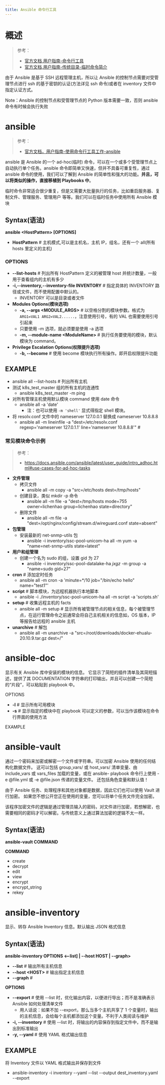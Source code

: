 ```yaml
---
title: Ansible 命令行工具
---
```


# 概述

> 参考：
>
> - [官方文档,用户指南-命令行工具](https://docs.ansible.com/ansible/latest/user_guide/command_line_tools.html#command-line-tools)
> - [官方文档,用户指南-传统目录-临时命令简介](https://docs.ansible.com/ansible/latest/user_guide/intro_adhoc.html)

由于 Ansible 是基于 SSH 远程管理主机，所以让 Ansible 的控制节点需要对受管理节点进行 ssh 的基于密钥的认证(方法详见 ssh 命令)或者在 inventory 文件中指定认证方式。

Note：Ansible 的控制节点和受管理节点的 Python 版本需要一致，否则 ansible 命令有时候会执行失败

# ansible

> 参考：
>
> - [官方文档，用户指南-使用命令行工具工作-ansible](https://docs.ansible.com/ansible/latest/cli/ansible.html)

ansible 是 Ansible 的一个 ad-hoc(临时) 命令，可以在一个或多个受管理节点上自动执行单个任务。ansible 命令即简单又快速，但并不具备可重复性，通过 ansible 命令的使用，我们可以了解到 Ansible 的简单性和强大的功能。**并且，可以将类似的操作，直接移植到 Playbooks 中**。

临时命令非常适合很少重复，但是又需要大批量执行的任务，比如重启服务器、复制文件、管理服务、管理用户 等等。我们可以在临时任务中使用所有 Ansible 模块

## Syntax(语法)

**ansible \<HostPattern> \[OPTIONS]**

- **HostPattern** # 主机模式,可以是主机名，主机 IP，组名，还有一个 all(所有 hosts 里定义的主机)

### OPTIONS

- **--list-hosts** # 列出所有 HostPattern 定义的被管理 host 并统计数量，一般用于查看组内的主机有多少
- **-i,--inventory,--inventory-file INVENTORY** # 指定具体的 INVENTORY 路径或文件，而不使用配置中默认的。
  - INVENTORY 可以是目录或者文件
- **Modules Options(模块选项)**
  - **-a, --args \<MODULE_ARGS>** # 以空格分割的模块参数。格式为 `ARG1=VAL1 ARG2=VAL2......`，注意使用引号，有的 VAL 也需要使用引号引起来
  - 只要使用 -m 选项，就必须要是使用 -a 选项
  - **-m, --module-name \<ModuleName>** # 执行任务要使用的模块，默认模块为 command。
- **Privilege Escalation Options(权限提升选项)**
  - **-b, --become** # 使用 become 模块执行所有操作。即开启权限提升功能

## EXAMPLE

- ansible all --list-hosts # 列出所有主机
- 测试 k8s_test_master 组的所有主机的连通性
  - ansible k8s_test_master -m ping
- 对所有管理主机使用默认模块 command 使用 date 命令
  - ansible all -a 'date'
    - 注：也可以使用 `-m 'shell'` 显式得指定 shell 模块。
- 将 resolv.conf 文件中的 nameserver 127.0.0.1 替换成 nameserver 10.8.8.8
  - ansible all -m lineinfile -a "dest=/etc/resolv.conf regexp='nameserver 127.0.1.1' line='nameserver 10.8.8.8'" #

### 常见模块命令示例

> 参考：
>
> - <https://docs.ansible.com/ansible/latest/user_guide/intro_adhoc.html#use-cases-for-ad-hoc-tasks>

- **文件管理**
  - 拷贝文件
    - ansible all -m copy -a "src=/etc/hosts dest=/tmp/hosts"
  - 创建目录，类似 mkdir -p 命令
    - ansible all -m file -a "dest=/tmp/hosts mode=755 owner=lichenhao group=lichenhao state=directory"
  - 删除文件
    - ansible all -m file -a "dest=/opt/nginx/config/stream.d/wireguard.conf state=absent"
- **包管理**
  - 安装最新的 net-snmp-utils 包
    - ansible -i inventory/ssc-pool-unicom-ha all -m yum -a "name=net-snmp-utils state=latest"
- **用户和组管理**
  - 创建一个名为 sudo 的组，设置 gid 为 27
    - ansible -i inventory/ssc-pool-datalake-ha _jxgz_ -m group -a "name=sudo gid=27"
- **cron** # 添加定时任务
  - ansible all -m cron -a 'minute=\*/10 job="/bin/echo hello" name="test1"'
- **script** # 脚本模块，为远程机器执行本地脚本
  - ansible -i ./inventory/ssc-pool-unicom-ha all -m script -a 'scripts.sh'
- **setup** # 收集远程主机的 facts
  - ansible all -m setup # 显示所有被管理节点的相关信息，每个被管理节点，在运行管理命令之前通常会将自己主机相关的信息如，OS 版本，IP 等报告给远程的 ansible 主机
- **unarchive** # 解包
  - ansible all -m unarchive -a "src=/root/downloads/docker-ehualu-20.10.9.tar.gz dest=/"

# ansible-doc

显示有关 Ansible 库中安装的模块的信息。 它显示了简短的插件清单及其简短描述，提供了其 DOCUMENTATION 字符串的打印输出，并且可以创建一个简短的“片段”，可以粘贴到 playbook 中。

OPTIONS

- **-l** # 显示所有可用模块
- **-s** # 显示指定的模块中在 playbook 可以定义的参数，可以当作该模块在命令行界面的使用方法

EXAMPLE

# ansible-vault

通过一个密码来加密或解密一个文件或字符串。可以加密 Ansible 使用的任何结构化数据文件。 这可以包括 group_vars/ 或 host_vars/ 清单变量、由 include_vars 或 vars_files 加载的变量，或在 ansible- playbook 命令行上使用 -e @file.yml 或 -e @file.json 传递的变量文件。 还包括角色变量和默认值！

由于 Ansible 任务、处理程序和其他对象都是数据，因此它们也可以使用 Vault 进行加密。 如果您不想公开您正在使用的变量，您可以将单个任务文件完全加密。

该程序加密文件的逻辑是通过管理员输入的密码，对文件进行加密，若想解密，也需要相同的密码才可以解密。与传统意义上通过算法加密的逻辑不太一样。

## Syntax(语法)

**ansible-vault COMMAND**

**COMMAND**

- create
- decrypt
- edit
- view
- encrypt
- encrypt_string
- rekey

# ansible-inventory

显示、转存 Ansible Inventory 信息。默认输出 JSON 格式信息

## Syntax(语法)

**ansible-inventory OPTIONS <--list] | --host HOST | --graph>**

- **--list** # 输出所有主机信息
- **--host \<HOST>** # 输出指定主机信息
- **--graph** #

**OPTIONS**

- **--export** # 使用 --list 时，优化输出内容，以便进行导出；而不是准确表示 Ansible 如何处理清单文件
  - 用人话说：如果不加 --export，那么当多个主机共享了 1 个变量时，输出的主机信息，会给每个主机都添加这个变量。不利于人类阅读与维护
- **-i, --inventory** # 使用 --list 时，将输出的内容保存到指定文件中，而不是输出到标准输出
- **-y, --yaml** # 使用 YAML 格式输出信息

## EXAMPLE

将 Inventory 文件以 YAML 格式输出并保存到文件

- ansible-inventory -i inventory --yaml --list --output dest_inventory.yaml --export
